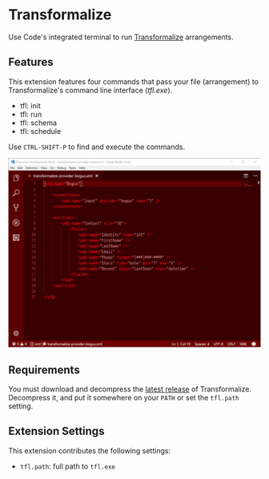 # Transformalize

Use Code's integrated terminal to run [Transformalize](https://github.com/dalenewman/Transformalize/blob/master/README.md) arrangements.

## Features

This extension features four commands that pass your file (arrangement) to Transformalize's command line interface (*tfl.exe*).

* tfl: init
* tfl: run
* tfl: schema
* tfl: schedule

Use ``CTRL-SHIFT-P`` to find and execute the commands.

![demo](https://raw.githubusercontent.com/dalenewman/Transformalize.VisualStudioCode/master/image/bogus-provider.gif)

## Requirements

You must download and decompress the [latest release](https://github.com/dalenewman/Transformalize/releases) of Transformalize. Decompress it, and put it somewhere on your `PATH` or set the `tfl.path` setting.

## Extension Settings

This extension contributes the following settings:

* `tfl.path`: full path to `tfl.exe`

